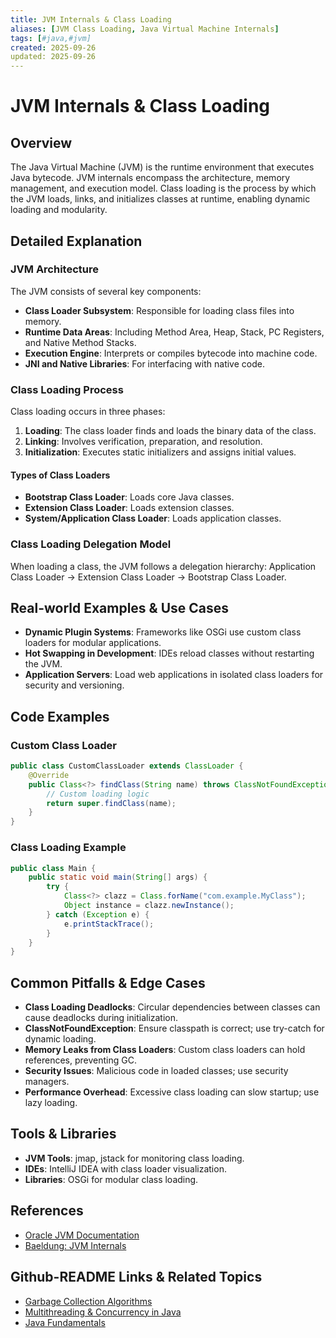 ```yaml
---
title: JVM Internals & Class Loading
aliases: [JVM Class Loading, Java Virtual Machine Internals]
tags: [#java,#jvm]
created: 2025-09-26
updated: 2025-09-26
---
```


# JVM Internals & Class Loading

## Overview

The Java Virtual Machine (JVM) is the runtime environment that executes Java bytecode. JVM internals encompass the architecture, memory management, and execution model. Class loading is the process by which the JVM loads, links, and initializes classes at runtime, enabling dynamic loading and modularity.

## Detailed Explanation

### JVM Architecture

The JVM consists of several key components:

- **Class Loader Subsystem**: Responsible for loading class files into memory.
- **Runtime Data Areas**: Including Method Area, Heap, Stack, PC Registers, and Native Method Stacks.
- **Execution Engine**: Interprets or compiles bytecode into machine code.
- **JNI and Native Libraries**: For interfacing with native code.

### Class Loading Process

Class loading occurs in three phases:

1. **Loading**: The class loader finds and loads the binary data of the class.
2. **Linking**: Involves verification, preparation, and resolution.
3. **Initialization**: Executes static initializers and assigns initial values.

#### Types of Class Loaders

- **Bootstrap Class Loader**: Loads core Java classes.
- **Extension Class Loader**: Loads extension classes.
- **System/Application Class Loader**: Loads application classes.

### Class Loading Delegation Model

When loading a class, the JVM follows a delegation hierarchy: Application Class Loader → Extension Class Loader → Bootstrap Class Loader.

## Real-world Examples & Use Cases

- **Dynamic Plugin Systems**: Frameworks like OSGi use custom class loaders for modular applications.
- **Hot Swapping in Development**: IDEs reload classes without restarting the JVM.
- **Application Servers**: Load web applications in isolated class loaders for security and versioning.

## Code Examples

### Custom Class Loader

```java
public class CustomClassLoader extends ClassLoader {
    @Override
    public Class<?> findClass(String name) throws ClassNotFoundException {
        // Custom loading logic
        return super.findClass(name);
    }
}
```

### Class Loading Example

```java
public class Main {
    public static void main(String[] args) {
        try {
            Class<?> clazz = Class.forName("com.example.MyClass");
            Object instance = clazz.newInstance();
        } catch (Exception e) {
            e.printStackTrace();
        }
    }
}
```

## Common Pitfalls & Edge Cases

- **Class Loading Deadlocks**: Circular dependencies between classes can cause deadlocks during initialization.
- **ClassNotFoundException**: Ensure classpath is correct; use try-catch for dynamic loading.
- **Memory Leaks from Class Loaders**: Custom class loaders can hold references, preventing GC.
- **Security Issues**: Malicious code in loaded classes; use security managers.
- **Performance Overhead**: Excessive class loading can slow startup; use lazy loading.

## Tools & Libraries

- **JVM Tools**: jmap, jstack for monitoring class loading.
- **IDEs**: IntelliJ IDEA with class loader visualization.
- **Libraries**: OSGi for modular class loading.

## References

- [Oracle JVM Documentation](https://docs.oracle.com/javase/specs/jvms/se21/html/)
- [Baeldung: JVM Internals](https://www.baeldung.com/jvm)

## Github-README Links & Related Topics

- [Garbage Collection Algorithms](../garbage-collection-algorithms/README.md)
- [Multithreading & Concurrency in Java](../multithreading-and-concurrency-in-java/README.md)
- [Java Fundamentals](../java-fundamentals/README.md)
